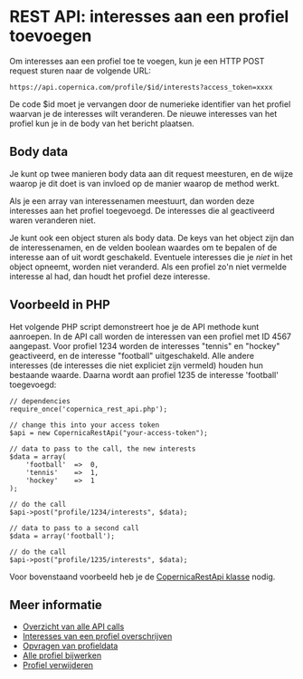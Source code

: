 # REST API: interesses aan een profiel toevoegen

Om interesses aan een profiel toe te voegen, kun je een HTTP POST
request sturen naar de volgende URL:

`https://api.copernica.com/profile/$id/interests?access_token=xxxx`

De code $id moet je vervangen door de numerieke identifier van het profiel 
waarvan je de interesses wilt veranderen. De nieuwe interesses van het profiel
kun je in de body van het bericht plaatsen.


## Body data

Je kunt op twee manieren body data aan dit request meesturen, en de wijze waarop
je dit doet is van invloed op de manier waarop de method werkt.

Als je een array van interessenamen meestuurt, dan worden deze interesses aan
het profiel toegevoegd. De interesses die al geactiveerd waren veranderen niet.

Je kunt ook een object sturen als body data. De keys van het object zijn dan
de interessenamen, en de velden boolean waardes om te bepalen of de interesse
aan of uit wordt geschakeld. Eventuele interesses die je _niet_ in het object
opneemt, worden niet veranderd. Als een profiel zo'n niet vermelde interesse
al had, dan houdt het profiel deze interesse.


## Voorbeeld in PHP

Het volgende PHP script demonstreert hoe je de API methode kunt aanroepen.
In de API call worden de interessen van een profiel met ID 4567 aangepast.
Voor profiel 1234 worden de interesses "tennis" en "hockey" geactiveerd, en
de interesse "football" uitgeschakeld. Alle andere interesses (de interesses 
die niet expliciet zijn vermeld) houden hun bestaande waarde. Daarna wordt aan
profiel 1235 de interesse 'football' toegevoegd:

    // dependencies
    require_once('copernica_rest_api.php');
    
    // change this into your access token
    $api = new CopernicaRestApi("your-access-token");

    // data to pass to the call, the new interests
    $data = array(
        'football'  =>  0,
        'tennis'    =>  1,
        'hockey'    =>  1
    );
    
    // do the call
    $api->post("profile/1234/interests", $data);

    // data to pass to a second call
    $data = array('football');
    
    // do the call
    $api->post("profile/1235/interests", $data);

Voor bovenstaand voorbeeld heb je de [CopernicaRestApi klasse](rest-php) nodig.
    

## Meer informatie

* [Overzicht van alle API calls](rest-api)
* [Interesses van een profiel overschrijven](rest-put-profile-interests)
* [Opvragen van profieldata](rest-get-profile)
* [Alle profiel bijwerken](rest-put-profile)
* [Profiel verwijderen](rest-delete-profile)
